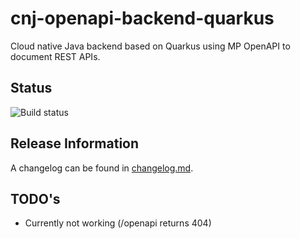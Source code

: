 # cnj-openapi-backend-quarkus

Cloud native Java backend based on Quarkus using MP OpenAPI to document REST APIs.

## Status

![Build status](https://codebuild.eu-west-1.amazonaws.com/badges?uuid=eyJlbmNyeXB0ZWREYXRhIjoiZmoyTzBGYnBJUUhaU2V0bGwzZmg1NXdEL0dJejVFN2xVd2ZRNzUxM1c3SWxPYVBLemNBNU5UZm1XTE96MUNCS3BlS203OERIM0piVmpUbFYwbCs3dllzPSIsIml2UGFyYW1ldGVyU3BlYyI6Iko0aUFLNFAvYTRXeHhFM2wiLCJtYXRlcmlhbFNldFNlcmlhbCI6MX0%3D&branch=main)

## Release Information

A changelog can be found in [changelog.md](changelog.md).

## TODO's 

* Currently not working (/openapi returns 404)
